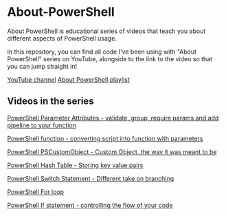 # About-PowerShell

About PowerShell is educational series of videos that teach you about different aspects of PowerShell usage.

In this repository, you can find all code I've been using with "About PowerShell" series on YouTube, alongside to the link to the video so that you can jump straight in!

[YouTube channel](https://www.youtube.com/c/KamilProcyszyn)
[About PowerShell playlist](https://www.youtube.com/playlist?list=PL-esmhgrps8Zv9bAHesStPRQ1AiUL1wY3)

## Videos in the series

[PowerShell Parameter Attributes - validate, group, require params and add pipeline to your function](https://youtu.be/hJIAK3qjlZQ)

[PowerShell function - converting script into function with parameters](https://youtu.be/VGzEbEUfZCU)

[PowerShell PSCustomObject - Custom Object, the way it was meant to be](https://youtu.be/DAVGyCytsqM)

[PowerShell Hash Table - Storing key value pairs](https://youtu.be/oti2l8EmAT8)

[PowerShell Switch Statement - Different take on branching](https://youtu.be/EqJ0lBO1rM4)

[PowerShell For loop](https://youtu.be/YQnBVn-9SN0)

[PowerShell If statement - controlling the flow of your code](https://youtu.be/j8Ubwv8ApdU)
